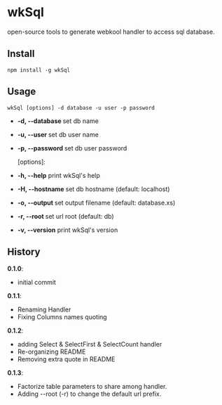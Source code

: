 # wkSql

open-source tools to generate webkool handler to access sql database.

## Install

    npm install -g wkSql

## Usage

    wkSql [options] -d database -u user -p password

- **-d, --database <value>**  set db name
- **-u, --user <value>**      set db user name
- **-p, --password <value>**  set db user password

  [options]:
- **-h, --help**              print wkSql's help
- **-H, --hostname <value>**  set db hostname (default: localhost)
- **-o, --output <value>**    set output filename (default: database.xs)
- **-r, --root <value>**      set url root (default: db)
- **-v, --version**           print wkSql's version

## History

**0.1.0**:
- initial commit

**0.1.1**:
- Renaming Handler
- Fixing Columns names quoting

**0.1.2**:
- adding Select & SelectFirst & SelectCount handler
- Re-organizing README
- Removing extra quote in README

**0.1.3**:
- Factorize table parameters to share among handler.
- Adding --root (-r) to change the default url prefix.
